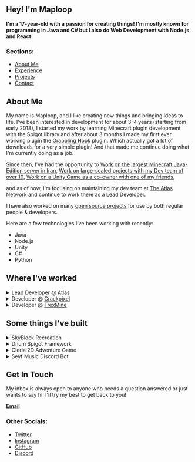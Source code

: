 
## Hey! I'm Maploop
**I'm a 17-year-old with a passion for creating things! I'm mostly known for programming in Java and C# but I also do Web Development with Node.js and React**

### Sections:
- [About Me](#about-me)
- [Experience](#where-ive-worked)
- [Projects](#some-things-ive-built)
- [Contact](#get-in-touch)

## About Me
My name is Maploop, and I like creating new things and bringing ideas to life.
I've been interested in development for about 3-4 years (starting from early 2018),
I started my work by learning Minecraft plugin development with the Spigot library
and after about 3 months I made my first ever working plugin the
[Grappling Hook](https://www.spigotmc.org/resources/grappling-hook-plugin-1-16-plugin.87186/) plugin.
Which actually got a lot of downloads for a very simple plugin! And that made me continue
doing what I'm currently doing as a job.

Since then, I've had the opportunity to
[Work on the largest Minecraft Java-Edition server in Iran](https://trexmine.com/),
[Work on large-scaled projects with my Dev team of over 10](https://github.com/AtlasNetworkDev),
[Work on a Unity Game as a co-owner with one of my friends](https://github.com/GaMeIsNtOvEr),

and as of now, I'm focusing on maintaining my dev team at
[The Atlas Network](https://discord.com/invite/atlasmc)
and continue to work there as a Lead Developer.

I have also worked on many [open source projects](https://github.com/Maploop/Atlas2FA)
for use by both regular people & developers.

Here are a few technologies I’ve been working with recently:
- Java
- Node.js
- Unity
- C#
- Python

## Where I've worked
<details><summary>Lead Developer @ <a href='https://discord.gg/invite/atlasmc'>Atlas</a></summary>
January 2021 - Present

- Communicate and manage multi-disciplinary teams of engineers, designers, producers, and clients on a daily basis
- Work with a variety of different languages, platforms, frameworks, and content management systems such as Java, JSP, JavaScript and Python
- Write modern, performant, maintainable code for a diverse array of client and internal projects
- Contributed to the Atlas2FA API and made our 2FA system easier to work with

</details>

<details><summary>Developer @ <a href='https://github.com/Maploop'>Crackpixel</a></summary>
September 2020 - January 2021

- Worked on multiple Minecraft plugins
- Initiated the first large-scaled project
- Communication with players -- taking in ideas and bug reports
- Handling the backend servers with Perodactyl
  **The server was disbanded due to problems between the owners of the server**

</details>

<details><summary>Developer @ <a href='https://trexmine.com'>TrexMine</a></summary>
January 2021 - April 2021

- Worked on multiple projects
- Worked on a large-scaled custom BedWars project
- Backend database management with MySQL

</details>

## Some things I've built
<details><summary>SkyBlock Recreation</summary>

The best commercial Hypixel SkyBlock Sandbox / Recreation currently available. 
Contains <a href='https://www.youtube.com/watch?v=Ki-pgqXw8mQ'>Gemstones</a>, <a href='https://media.discordapp.net/attachments/830482566136987648/991690240358109195/unknown.png'>70% of Hypixels Items</a>, <a href='https://youtu.be/afpA8XtUrGg'>Dwarven Mines</a>, <a href='https://cdn.discordapp.com/attachments/910234398572564500/987734153602674718/unknown.png'>Guilds</a>, <a href='https://media.discordapp.net/attachments/910234398572564500/933647096744149042/unknown.png'>Auction House</a>,
NPC shops, Quests, Islands, Bazaar and just about everything else!

![recreation](https://user-images.githubusercontent.com/76199586/189074758-14cb31cc-5ff5-4a32-a298-e4e429e5877a.png)

</details>

<details><summary>Dnum Spigot Framework</summary>

A simple framework with pre-made libraries such as Commands, NPCs,
Holograms, SignGUI, Packet Listener, GUI, etc.
Click <a href='https://github.com/Maploop'>here</a> to view the project on github!

</details>

<details><summary>Cleria 2D Adventure Game</summary>

A 2D Game built with pure Java without the use of any libraries!
Cleria is a 2D Adventure Game which is still incomplete, features that are in the game right now consist of:
- Health and attribute system
- Optimized rendering and drawing tiles system
- Entities with AI
- NPC dialogues
- Inventory system, items and collectibles

![image](https://user-images.githubusercontent.com/76199586/189075083-c19b248b-aa02-41fa-8ec7-3242187f2051.png)
![image](https://user-images.githubusercontent.com/76199586/189075170-cc67d4c4-932c-4221-821d-ccc4e7c9a72e.png)
![image](https://user-images.githubusercontent.com/76199586/189075234-2dd4bd21-75ff-47b5-9451-e3ffb43ce57c.png)
![image](https://user-images.githubusercontent.com/76199586/189075284-97e3fd2e-685c-4d0c-a11f-246aead2c328.png)
 
Click <a href='https://github.com/Maploop/Cleria'>here</a> to view the project on github!

</details>

<details><summary>Seyf Music Discord Bot</summary>

Seyf Bot is a discord bot I made using Node.js that plays music using the discord-player library.
This bot was made for a friend's server originally but I decided to publish the code on GitHub for free use.

Click <a href='https://github.com/Maploop/Siefbot'>here</a> to view the project on github!

</details>

## Get In Touch
My inbox is always open to anyone who needs a question answered or just wants to say hi!
I'll try my best to get back to you!

__**[Email](maploop.val@gmail.com)**__
### Other Socials:
- [Twitter](https://twitter.com/maploop_v)
- [Instagram](https://www.instagram.com/maploop.val)
- [GitHub](https://github.com/Maploop)
- [Discord](https://discord.gg/user/Maploop#1444)
